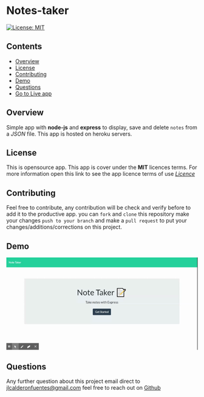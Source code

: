 # Notes-taker 
[![License: MIT](https://img.shields.io/badge/License-MIT-yellow.svg)](https://opensource.org/licenses/MIT)


## Contents
* [Overview](#Overview)
* [License](#License)
* [Contributing](#Contributing)
* [Demo](#Demo)
* [Questions](#Questions)
* [Go to Live app](https://agile-woodland-28931.herokuapp.com/)


## Overview
Simple app with **node-js** and **express** to display, save and delete `notes` from a *JSON* file. This app is hosted on heroku servers.

## License
This is opensource app. This app is cover under the **MIT** licences terms. For more information open this link to see the app licence terms of use [*Licence*](https://opensource.org/licenses/MIT)

## Contributing
Feel free to contribute, any contribution will be check and verify before to add it to the productive app. you can `fork` and `clone` this repository make your changes `push to your branch` and make a `pull request` to put your changes/additions/corrections on this project.

## Demo
![Demo of this app](/public/assets/img/notes-taker-demo.gif)

## Questions
Any further question about this project email direct to <jlcalderonfuentes@gmail.com> feel free to reach out on [Github](https://github.com/jlcalderon)